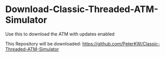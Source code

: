 # Download-Classic-Threaded-ATM-Simulator 
Use this to download the ATM with updates enabled

This Repository will be downloaded: https://github.com/PeterKW/Classic-Threaded-ATM-Simulator

